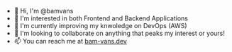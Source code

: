 <!-- <h1 align="center">Hi 👋, I'm Stacey</h1> -->
<!-- <br> -->
<ul>
 <li>👋&nbsp;Hi, I'm @bamvans</li>
 <li>👀&nbsp;I'm interested in both Frontend and Backend Applications</li>
 <li>🌱&nbsp;I'm currently improving my knwoledge on DevOps (AWS)</li>
 <li>💞️&nbsp;I'm looking to collaborate on anything that peaks my interest or yours!</li>
 <li>📫&nbsp;You can reach me at <a href="https://bam-vans.dev/" target="_blank">bam-vans.dev</a></li>
</ul>
<!-- <div align="center"> 

 [![Stacey's GitHub stats](https://github-readme-stats.vercel.app/api?username=bamvans&count_private=true&show_icons=true&theme=radical)](https://github.com/anuraghazra/github-readme-stats)
<br>
[![Top Langs](https://github-readme-stats.vercel.app/api/top-langs/?username=bamvans&layout=compact)](https://github.com/anuraghazra/github-readme-stats)
<br>
 ![Metrics](https://metrics.lecoq.io/bamvans?template=classic&config.timezone=Africa%2FJohannesburg)

</div>
 -->
